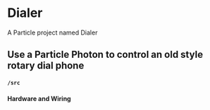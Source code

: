 # Dialer

A Particle project named Dialer

## Use a Particle Photon to control an old style rotary dial phone

#### ```/src``` 

<just getting started>

#### Hardware and Wiring

<placeholder>
